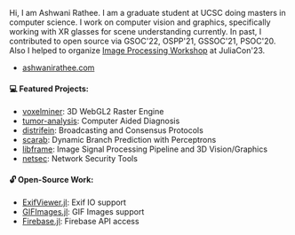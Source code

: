 Hi, I am Ashwani Rathee. I am a graduate student at UCSC doing masters in computer science.  I work on computer vision and graphics, specifically working with XR glasses for scene understanding currently. In past, I contributed to open source via GSOC'22, OSPP'21, GSSOC'21, PSOC'20. Also I helped to organize [Image Processing Workshop](https://github.com/JuliaImages/JuliaCon23_ImageProcessingWorkshop) at JuliaCon'23.

- [ashwanirathee.com](https://ashwanirathee.com/?utm_source=github&utm_medium=social&utm_campaign=profile-link)

#### 💻 Featured Projects:
- [voxelminer](https://github.com/ashwanirathee/VoxelMiner): 3D WebGL2 Raster Engine
- [tumor-analysis](https://github.com/ashwanirathee/Brain-Tumor-Segmentation): Computer Aided Diagnosis
- [distrifein](https://github.com/ashwanirathee/Distrifein): Broadcasting and Consensus Protocols
- [scarab](https://github.com/ashwanirathee/scarab): Dynamic Branch Prediction with Perceptrons
- [libframe](https://github.com/ashwanirathee/libframe): Image Signal Processing Pipeline and 3D Vision/Graphics
- [netsec](https://github.com/ashwanirathee/netsec): Network Security Tools

#### 🔓 Open-Source Work:
- [ExifViewer.jl](https://github.com/JuliaImages/ExifViewer.jl): Exif IO support
- [GIFImages.jl](https://github.com/JuliaIO/GIFImages.jl): GIF Images support
- [Firebase.jl](https://github.com/rdboyes/Firebase.jl): Firebase API access
 
